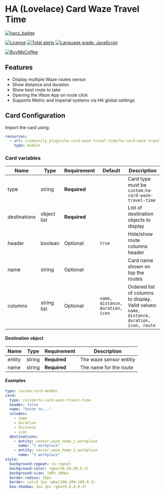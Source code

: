 # HA (Lovelace) Card Waze Travel Time

[![hacs_badge](https://img.shields.io/badge/HACS-Default-orange.svg)](https://github.com/custom-components/hacs)

[![License][license-shield]](LICENSE.md)
[![Total alerts](https://img.shields.io/lgtm/alerts/g/r-renato/hass-xiaomi-mi-flora-and-flower-care.svg?logo=lgtm&logoWidth=18)](https://lgtm.com/projects/g/r-renato/ha-card-waze-travel-time/alerts/)
[![Language grade: JavaScript](https://img.shields.io/lgtm/grade/javascript/g/r-renato/ha-card-waze-travel-time.svg?logo=lgtm&logoWidth=18)](https://lgtm.com/projects/g/r-renato/ha-card-waze-travel-time/context:javascript)

[![BuyMeCoffee][buymecoffeebadge]][buymecoffee]

## Features

* Display multiple Waze routes sensor
* Show distance and duration
* Show best route to take
* Opening the Waze App on route click
* Supports Metric and Imperial systems via HA global settings

## Card Configuration    

Import the card using:

```yaml
resources:
  - url: /community_plugin/ha-card-waze-travel-time/ha-card-waze-travel-time.js
    type: module
```
### Card variables

| **Name**     | **Type**      | **Requirement** | **Default**                       | **Description**                                                                           |
|--------------|---------------|-----------------|-----------------------------------|-------------------------------------------------------------------------------------------|
| type         | string        | **Required**    |                                   | Card type must be `custom:ha-card-waze-travel-time`                                       |
| destinations | object list   | **Required**    |                                   | List of destination objects to display                                                    |
| header       | boolean       | Optional        | `true`                            | Hide/show route columns header                                                            |
| name         | string        | Optional        |                                   | Card name shown on top the routes                                                         |
| columns      | string list   | Optional        | `name, distance, duration, icon`  | Ordered list of columns to display. Valid values: `name, distance, duration, icon, route` |

#### Destination object    

| **Name** | **Type** | **Requirement** | **Description**         |
|----------|----------|-----------------|-------------------------|
| entity   | string   | **Required**    | The waze sensor entitiy |
| name     | string   | **Required**    | The name for the route  |

#### Examples

```yaml
type: custom:card-modder
card:
  type: custom:ha-card-waze-travel-time
  header: false
  name: "Route to..."
  columns:
    - name
    - duration
    - distance
    - icon
  destinations:
    - entity: sensor.waze_home_1_workplace
      name: "1 workplace"
    - entity: sensor.waze_home_2_workplace
      name: "2 workplace"
style:
  background-repeat: no-repeat
  background-color: rgba(50,50,50,0.3)
  background-size: 100% 300px
  border-radius: 20px
  border: solid 1px rgba(100,100,100,0.3)
  box-shadow: 3px 3px rgba(0,0,0,0.4)
```
[license-shield]:https://img.shields.io/github/license/r-renato/hass-xiaomi-mi-flora-and-flower-care
[buymecoffee]: https://www.buymeacoffee.com/0D3WbkKrn
[buymecoffeebadge]: https://img.shields.io/badge/buy%20me%20a%20coffee-donate-yellow?style=for-the-badge
